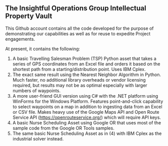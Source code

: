 ## The Insightful Operations Group Intellectual Property Vault

This Github account contains all the code developed for the purpose of demonstrating our capabilities as well as for reuse to expedite Project engagements.

At present, it contains the following:

1. A basic Travelling Salesman Problem (TSP) Python asset that takes a series of GPS coordinates from an Excel file and orders it based on the shortest path from a starting/distribution point. Uses IBM Cplex.
2. The exact same result using the Nearest Neighbor Algorithm in Python. Much faster, no additional library overheads or vendor licensing required, but results may not be as optimal especially with larger numbers of waypoints.
3. A more user-friend GUI version using C# with the .NET platform using WinForms for the Windows Platform. Features point-and-click capability to select waypoints on a map in addition to ingesting data from an Excel or CSV file. Makes heavy use of the Google Maps API and Open Route Service API (https://openrouteservice.org/) which will require API keys.
4. A basic Nurse Scheduling Asset using Google OR that uses most of the sample code from the Google OR Tools samples.
5. The same basic Nurse Scheduling Asset as in (4) with IBM Cplex as the industrial solver instead.

